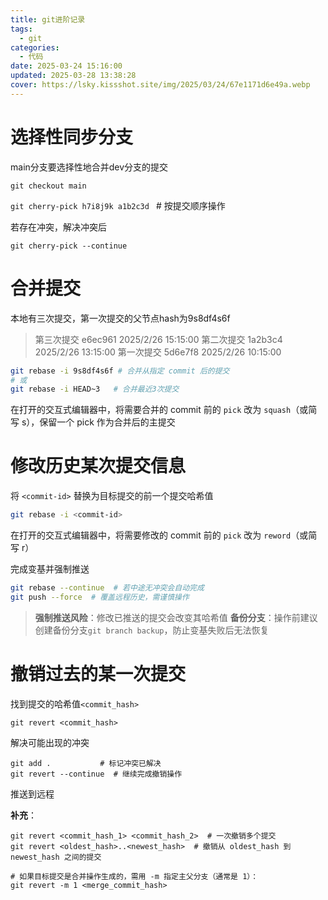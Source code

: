 ```yaml
---
title: git进阶记录
tags:
  - git
categories:
  - 代码
date: 2025-03-24 15:16:00
updated: 2025-03-28 13:38:28
cover: https://lsky.kissshot.site/img/2025/03/24/67e1171d6e49a.webp
---
```

# 选择性同步分支

main分支要选择性地合并dev分支的提交

`git checkout main`

`git cherry-pick h7i8j9k a1b2c3d ` # 按提交顺序操作

若存在冲突，解决冲突后

`git cherry-pick --continue`

# 合并提交

本地有三次提交，第一次提交的父节点hash为9s8df4s6f

>第三次提交  e6ec961  2025/2/26 15:15:00
>第二次提交  1a2b3c4  2025/2/26 13:15:00
>第一次提交  5d6e7f8  2025/2/26 10:15:00

```bash
git rebase -i 9s8df4s6f # 合并从指定 commit 后的提交
# 或
git rebase -i HEAD~3   # 合并最近3次提交
```

在打开的交互式编辑器中，将需要合并的 commit 前的 `pick` 改为 `squash`（或简写 s），保留一个 pick 作为合并后的主提交

# 修改历史某次提交信息

将 `<commit-id>` 替换为目标提交的前一个提交哈希值

```bash
git rebase -i <commit-id>
```

在打开的交互式编辑器中，将需要修改的 commit 前的 `pick` 改为 `reword`（或简写 r）

完成变基并强制推送
```bash
git rebase --continue  # 若中途无冲突会自动完成
git push --force  # 覆盖远程历史，需谨慎操作
```

>**强制推送风险**：修改已推送的提交会改变其哈希值
>**备份分支**：操作前建议创建备份分支`git branch backup`，防止变基失败后无法恢复


# 撤销过去的某一次提交

找到提交的哈希值`<commit_hash>`

```shell
git revert <commit_hash>
```

解决可能出现的冲突

```shell
git add .           # 标记冲突已解决
git revert --continue  # 继续完成撤销操作
```

推送到远程

**补充**：
```shell
git revert <commit_hash_1> <commit_hash_2>  # 一次撤销多个提交
git revert <oldest_hash>..<newest_hash>  # 撤销从 oldest_hash 到 newest_hash 之间的提交

# 如果目标提交是合并操作生成的，需用 -m 指定主父分支（通常是 1）：
git revert -m 1 <merge_commit_hash>
```